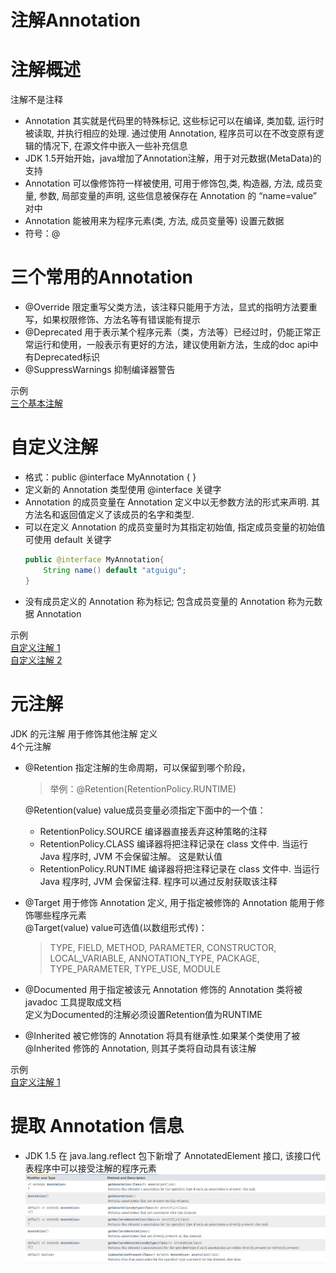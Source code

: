 注解Annotation
==

# 注解概述
注解不是注释
* Annotation 其实就是代码里的特殊标记, 这些标记可以在编译, 类加载, 运行时被读取, 并执行相应的处理. 通过使用 Annotation, 程序员可以在不改变原有逻辑的情况下, 在源文件中嵌入一些补充信息
* JDK 1.5开始开始，java增加了Annotation注解，用于对元数据(MetaData)的支持
* Annotation 可以像修饰符一样被使用, 可用于修饰包,类, 构造器, 方法, 成员变量, 参数, 局部变量的声明, 这些信息被保存在 Annotation 的 “name=value” 对中
* Annotation 能被用来为程序元素(类, 方法, 成员变量等) 设置元数据
* 符号：@

# 三个常用的Annotation
* @Override 限定重写父类方法，该注释只能用于方法，显式的指明方法要重写，如果权限修饰、方法名等有错误能有提示
* @Deprecated 用于表示某个程序元素（类，方法等）已经过时，仍能正常正常运行和使用，一般表示有更好的方法，建议使用新方法，生成的doc api中有Deprecated标识
* @SuppressWarnings 抑制编译器警告

示例  
[三个基本注解](../day14/src/com/java/annotation/AnnotationTest.java)

# 自定义注解
* 格式：public @interface MyAnnotation { }
* 定义新的 Annotation 类型使用 @interface 关键字
* Annotation 的成员变量在 Annotation 定义中以无参数方法的形式来声明. 其方法名和返回值定义了该成员的名字和类型.
* 可以在定义 Annotation 的成员变量时为其指定初始值, 指定成员变量的初始值可使用 default 关键字
    ```java
    public @interface MyAnnotation{
        String name() default "atguigu";
    }
    
    ```
* 没有成员定义的 Annotation 称为标记; 包含成员变量的 Annotation 称为元数据 Annotation

示例  
[自定义注解 1](../day14/src/com/java/annotation/MyAnnotation2.java)  
[自定义注解 2](../day14/src/com/java/annotation/MyAnnotation2.java)


# 元注解
JDK 的元注解 用于修饰其他注解 定义  
4个元注解
* @Retention 指定注解的生命周期，可以保留到哪个阶段，  
    >举例：@Retention(RetentionPolicy.RUNTIME)  
    
    @Retention(value) value成员变量必须指定下面中的一个值：
    * RetentionPolicy.SOURCE 编译器直接丢弃这种策略的注释
    * RetentionPolicy.CLASS 编译器将把注释记录在 class 文件中. 当运行 Java 程序时, JVM 不会保留注解。 这是默认值
    * RetentionPolicy.RUNTIME 编译器将把注释记录在 class 文件中. 当运行 Java 程序时, JVM 会保留注释. 程序可以通过反射获取该注释
* @Target 用于修饰 Annotation 定义, 用于指定被修饰的 Annotation 能用于修饰哪些程序元素  
    @Target(value) value可选值(以数组形式传)：
    >TYPE, FIELD, METHOD, PARAMETER, CONSTRUCTOR, LOCAL_VARIABLE, ANNOTATION_TYPE, PACKAGE, TYPE_PARAMETER, TYPE_USE, MODULE
* @Documented 用于指定被该元 Annotation 修饰的 Annotation 类将被 javadoc 工具提取成文档  
定义为Documented的注解必须设置Retention值为RUNTIME
* @Inherited 被它修饰的 Annotation 将具有继承性.如果某个类使用了被 @Inherited 修饰的 Annotation, 则其子类将自动具有该注解

示例  
[自定义注解 1](../day14/src/com/java/annotation/MyAnnotation2.java)  

# 提取 Annotation 信息
* JDK 1.5 在 java.lang.reflect 包下新增了 AnnotatedElement 接口, 该接口代表程序中可以接受注解的程序元素
![](../day14/images/AnnotatedElement.png)
